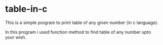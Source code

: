# table-in-c
This is a  simple program to print table of any given number (in c language).

In this program i used function method to find table of any number upto your wish. 
